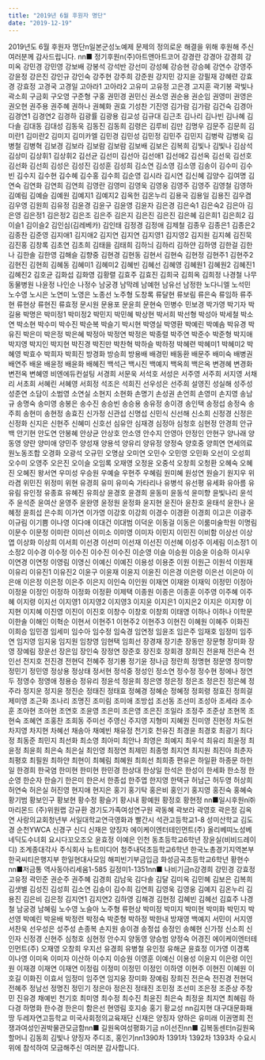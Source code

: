 ```yaml
---
title: "2019년 6월 후원자 명단"
date: "2019-12-19"
---
```


2019년도 6월 후원자 명단n일본군성노예제 문제의 정의로운 해결을 위해 후원해 주신 여러분께 감사드립니다. nn■ 정기후원n(주)아트앤아트코어 강경란 강경아 강경희 강미옥 강민경 강민영 강보배 강봉석 강석반 강선미 강성혜 강승현 강승혜 강연수 강영주 강윤정 강은진 강인규 강인숙 강주현 강주희 강준원 강지민 강지윤 강필재 강혜련 강효경 강효정 고경국 고경일 고아라1 고아라2 고유미 고유정 고은경 고지훈 곽기봉 곽빛나 곽소희 구금회 구오영 구준형 구홍 권민경 권민신 권소영 권순용 권순임 권영미 권영은 권오현 권주용 권주혜 권하나 권혜화 권효 기성찬 기진영 김가람 김가람 김건숙 김경아 김경연1 김경연2 김경하 김광률 김광용 김교성 김규대 김근초 김나리 김나빈 김나혜 김다솔 김대동 김대성 김동욱 김동진 김동희 김령은 김루비 김만 김명우 김문주 김문희 김미란1 김미란2 김미지 김미카엘 김민경 김민성 김민정 김민주 김민지 김병락 김병욱 김병철 김병혁 김보경 김보라 김보람 김보람 김보배 김보은 김복희 김빛나 김빛나 김삼석 김상미 김상휘1 김상휘2 김선균 김선미 김선아 김선애1 김선애2 김선옥 김선욱 김선호 김선화 김선희 김성은 김성진 김성훈 김성희 김소연 김소영 김소영 김송이 김수미 김수빈 김수지 김수현 김수혜 김수홍 김수희 김순영 김시라 김시연 김신혜 김양수 김여명 김연숙 김연화 김연희 김연희 김영란 김영미 김영욱 김영웅 김영주 김영주 김영철 김영하 김예림 김예슬 김예원 김예지1 김예지2 김옥헌 김온누리 김용국 김용일 김용진 김우겸 김우영 김원희 김유정 김윤경 김윤구 김윤영 김윤자 김은경 김은숙1 김은숙2 김은아 김은영 김은정1 김은정2 김은조 김은주 김은지 김은진 김은진 김은혜 김은희1 김은희2 김이슬1 김이슬2 김인심(김레베카) 김인태 김정경 김정애 김제철 김종우 김종은1 김종은2 김종찬 김준영 김지애1 김지애2 김지연 김지연 김지영1 김지영2 김지원 김지혜 김진묵 김진홍 김창록 김초연 김초희 김태을 김태희 김하늬 김하리 김하얀 김하영 김한걸 김한나 김한솔 김한영 김해슬 김향중 김현경 김현동 김현서 김현숙 김현정 김현주1 김현주2 김현진 김현희 김혜동 김혜미1 김혜미2 김혜빈 김혜선 김혜영 김혜원1 김혜원2 김혜진1 김혜진2 김호균 김화섭 김화영 김황렬 김효주 김효진 김희국 김희옥 김희정 나경철 나무동물병원 나윤정 나인순 나정수 남궁경 남막례 남예헌 남유선 남정한 노다니엘 노석민 노수영 노시은 노연미 노영은 노종선 노주형 도창록 류달현 류보림 류은숙 류임하 류주현 류현상 류현진 류효정 문시원 문용포 문윤희 문현숙 민병수 민보경 박가영 박기자 박길용 박명은 박미정1 박미정2 박민지 박민혜 박상현 박서희 박선형 박성아 박세철 박소연 박소현 박수미 박수진 박순복 박슬기 박시현 박영실 박영환 박예린 박예솜 박유경 박유진 박은미 박은정 박은혜 박정아 박정연 박정은 박종렬 박주연 박준수 박준형 박지애 박지영 박지인 박지현 박진경 박진만 박찬혁 박하슬 박하정 박혜련 박혜미1 박혜미2 박혜영 박효수 박희자 박희진 방경화 방승희 방용배 배경민 배동환 배문주 배미숙 배병권 배연주 배윤 배윤정 배윤화 배혜진 백석근 백시진 백예지 백옥희 백은옥 변경혜 변경화 변전옥 변혜영 비엔에듀컨설팅 서경희 서문욱 서석호 서성은 서주영 서주희 서지영 서채리 서초희 서혜린 서혜영 서희정 석조은 석희진 선우성은 선주희 설영진 성실해 성주성 성준연 소담이 소범영 소연실 소현지 소현화 손명기 손성권 손언희 손영미 손지영 송남규 송명숙 송미영 송봉은 송수진 송승빈 송승용 송유정 송이경 송인택 송정섭 송정숙 송주희 송현미 송현정 송효진 신가정 신관섭 신명섭 신민식 신선해 신소희 신정경 신정은 신정화 신지은 신현주 신혜미 신호선 심유안 심재경 심정아 심청호 심현정 안경희 안규백 안기현 안도연 안봉혜 안상균 안상호 안소영 안수지 안영아 안정인 안현구 양나래 양동영 양란 양미애 양민주 양성재 양용석 양유리 양유정 양정숙 양호중 양희연 연세의료원노동조합 오경화 오광석 오규민 오명삼 오미연 오민수 오민영 오민화 오선이 오성희 오수미 오영주 오은진 오이슬 오임록 오재영 오정윤 오중석 오창희 오청환 오혜숙 오혜진 오혜진 왕서연 우미성 우승원 우예슬 우현주 우혜림 원미혜 원성연 원슬기 원지우 위라겸 위민진 위정미 위현 유경희 유미 유미숙 가타리나 유병석 유선평 유세화 유아름 유유림 유인정 유종효 유혜진 유희상 윤경호 윤경희 윤동미 윤동석 윤미향 윤빛나리 윤석주 윤석준 윤여산 윤영주 윤완영 윤정원 윤정화 윤지현 윤진아 윤찬호 윤태석 윤한나 윤혜정 윤희섭 은수희 이가연 이가영 이강호 이강희 이경수 이경환 이경희 이고은 이광주 이규림 이기쁨 이나영 이다애 이대건 이대범 이덕운 이동걸 이동은 이룸미술학원 이명림 이문수 이문정 이미란 이미선 이미소 이미영 이미자 이민지 이민진 이비함 이상선 이상엽 이상화 이상희 이서희 이선경 이선미 이선재 이선진 이선혜 이성주 이세림 이소정1 이소정2 이수경 이수정 이수진 이수진 이수진 이순영 이슬 이승원 이승윤 이승하 이시우 이연경 이연정 이영림 이영신 이예신 이예진 이용성 이용준 이원 이원근 이원석 이원재 이유리 이유진1 이유진2 이윤구 이윤재 이윤지 이윤진 이은경 이은령 이은선 이은아 이은애 이은정 이은정 이은주 이은지 이인숙 이인원 이재연 이재완 이재익 이정민 이정아 이정윤 이정인 이정하 이정화 이정환 이제택 이종원 이종은 이종훈 이주영 이주혜 이주혜 이지령 이지선 이지영1 이지영2 이지영3 이지윤 이지은1 이지은2 이지은 이지향 이지현 이지혜 이진영 이진이 이진호 이창수 이창호 이창희 이태영 이하나 이하나 이학문 이한솔 이해인 이혁순 이현서 이현주1 이현주2 이현주3 이현진 이혜원 이혜주 이화진 이희승 임민경 임세미 임수아 임수정 임숙경 임연정 임윤조 임은주 임재호 임정미 임주연 임지영 임지웅 임지원 임창영 임현택 임희선 장경재 장기춘 장동만 장문형 장미화 장영 장예림 장운선 장은임 장인숙 장정연 장준호 장진호 장회경 장희진 전윤채 전은숙 전인선 전지호 전진경 전현덕 전혜주 정기룡 정기윤 정나금 정란희 정명현 정문영 정미향 정민기 정민영 정상용 정상태 정서현 정석중 정성인 정소연 정수정 정수현 정에나 정연두 정영수 정영애 정용승 정유리 정윤석 정윤희 정은영 정은정 정은조 정은진 정은혜 정주라 정지운 정지윤 정진순 정태진 정태효 정혜경 정혜순 정혜정 정회령 정효진 정희걸 제미영 조근화 조나리 조명진 조미림 조미애 조방섭 조선동 조선미 조성아 조세라 조수훈 조아현 조아현 조연호 조윤영 조은미 조은영 조은진 조일라 조정주 조준상 조현목 조현숙 조혜연 조홍찬 조희동 주미선 주영신 주지영 지형미 지혜원 진미영 진현정 차도현 차지영 차지현 차혜선 채송아 채예빈 채유정 천기호 천유진 최경윤 최경호 최광기 최다정 최동준 최민지 최선화 최소영 최아미 최안나 최영은 최예지 최우석 최유리 최윤정 최윤정 최윤희 최은숙 최은실 최인영 최정연 최제민 최종명 최지연 최지원 최진아 최춘자 최평호 최필원 최하얀 최현이 최혜림 최혜원 최희선 최희종 편유은 하일환 하종문 하헌일 한경희 한국염 한미현 한미현 한민경 한상대 한상일 한석은 한성이 한세화 한소정 한순영 한순자 한슬기 한은미 한은서 한종섭 한주엽 한지영 한택규 허남근 허두영 허상희 허연숙 허은실 허진영 현지애 현지은 홍기 홍기탁 홍은비 홍인기 홍지영 홍진숙 홍혜숙 황기범 황보인구 황보현 황수정 황슬기 황시내 황예원 황정호 황현정 nn■일시후원n㈜마리몬드 (주)위원랩 강규환 경기도가족여성연구원 곽동혜 곽보라 곽영호 곽은정 김옥연 사랑의교회청년부 서일대학교연극영화과 빨간시 석관고등학교1-8 성미산학교 김도경 순천YWCA 신경구 신디 신재은 양징자 에이케이엔터테인먼트(주) 올리베띠노성베네딕도수녀회 요시다꼬오조오 윤효정 이예은 인천 동초등학교6학년 장윤실(비비드레이디) 조계종대각사 주식회사 뉴트미디어 청주내덕초등학교6학년 한국노총경기지역본부 한국씨티은행지부 한일현대사모임 해피빈기부금입금 화성금곡초등학교6학년 황현수nn■저금통 역사동아리세움1-585 길정미1-1351nn■ 나비기금n강경희 강민경 강효정 고유정 곽민준 권순주 권주혜 김경희 김남욱 김다솔 김달 김미옥 김민혜 김보은 김복희 김샛별 김성진 김성희 김소연 김송이 김수희 김연희 김영욱 김영웅 김예지 김온누리 김용진 김은비 김은정 김지연1 김지연2 김하영 김해경 김현정 김혜빈 김혜선 김효주 나경철 남궁경 남혜림 노수영 노슬아 노주형 류현상 박미정 박미지 박미현 박미화 박민지 박선영 박예린 박윤배 박정련 박정숙 박준형 박하정 박한내 방재영 백예지 서민이 서지영 서찬욱 선우성은 성주성 손종복 손지원 송이경 송정섭 송정인 송혜현 신가정 신소희 신인자 신정경 신현주 심청호 심현정 안수지 양동영 양승범 양정숙 어경진 에이케이엔터테인먼트(주) 오재영 오창희 우지선 유경희 유병철 유인정 유해균 윤효정 이가영 이경록 이나영 이미옥 이미자 이산하 이수지 이승원 이영훈 이예신 이용성 이윤지 이은령 이인원 이재경 이재연 이재연 이정림 이정미 이정민 이정인 이하영 이현주 이현진 이혜원 이호길 이화진 이효서 임정미 임주연 임지웅 장미화 장예림 장희진 전은숙 전진경 전현덕 전혜주 정남선 정명진 정민기 정은아 정은진 정태진 조민정 조선미 조은정 조준상 주창민 진유경 채예빈 천기호 최미영 최수정 최수진 최윤진 최은숙 최정윤 최지연 최혜림 하다경 하명화 한수경 한은미 함은선 현영림 호지송 홍기 황교성 nn김지현 대구대문화패땅 두레자연고등학교 미국사회정의교육재단 신재은 양징자 양하은 유미래 이권명희 전쟁과여성인권박물관모금함nn■ 길원옥여성평화기금 n이선진nn■ 김복동센터n길원옥할머니 김동희 김빛나 양징자 주디조, 홍인기nn1390차 1391차 1392차 1393차 수요시위에 참석하여 모금해주신 여러분 감사합니다.
